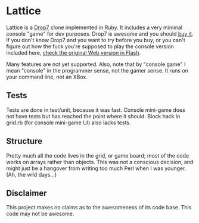 Lattice
=======

Lattice is a [Drop7](http://areacodeinc.com/drop7/) clone implemented in Ruby. It includes a very minimal console "game" for dev purposes. Drop7 is awesome and you should [buy it](http://click.linksynergy.com/fs-bin/stat?id=t/y4Q7T5vuU&offerid=146261&type=3&subid=0&tmpid=1826&RD_PARM1=http%253A%252F%252Fitunes.apple.com%252Fus%252Fapp%252Fdrop7%252Fid299940763%253Fmt%253D8%2526uo%253D4%2526partnerId%253D30). If you don't know Drop7 and you want to try before you buy, or you can't figure out how the fuck you're supposed to play the console version included here, [check the original Web version in Flash](http://www.chainfactor.com/).

Many features are not yet supported. Also, note that by "console game" I mean "console" in the programmer sense, not the gamer sense. It runs on your command line, not an XBox.

Tests
-----

Tests are done in test/unit, because it was fast. Console mini-game does not have tests but has reached the point where it should. Block hack in grid.rb (for console mini-game UI) also lacks tests.

Structure
---------

Pretty much all the code lives in the grid, or game board; most of the code works on arrays rather than objects. This was not a conscious decision, and might just be a hangover from writing too much Perl when I was younger. (Ah, the wild days...)

Disclaimer
----------

This project makes no claims as to the awesomeness of its code base. This code may not be awesome.
